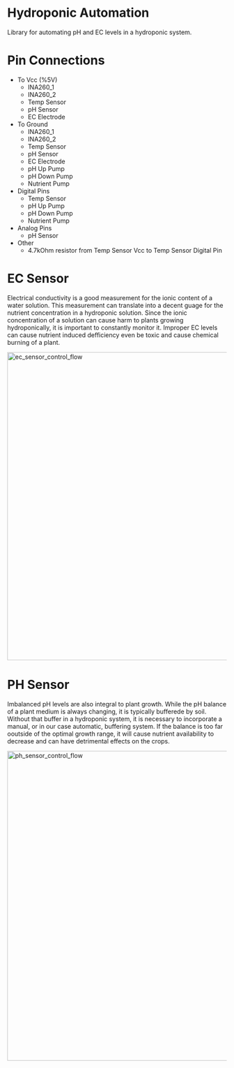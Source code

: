 # Hydroponic Automation
Library for automating pH and EC levels in a hydroponic system.

# Pin Connections
- To Vcc (%5V)
    - INA260_1
    - INA260_2
    - Temp Sensor
    - pH Sensor
    - EC Electrode
- To Ground
    - INA260_1
    - INA260_2
    - Temp Sensor
    - pH Sensor
    - EC Electrode
    - pH Up Pump
    - pH Down Pump
    - Nutrient Pump
- Digital Pins
    - Temp Sensor
    - pH Up Pump
    - pH Down Pump
    - Nutrient Pump
- Analog Pins
    - pH Sensor
- Other
    - 4.7kOhm resistor from Temp Sensor Vcc to Temp Sensor Digital Pin

# EC Sensor
Electrical conductivity is a good measurement for the ionic content of a water solution. This measurement can translate into a decent guage for the nutrient concentration in a hydroponic solution. Since the ionic concentration of a solution can cause harm to plants growing hydroponically, it is important to constantly monitor it. Improper EC levels can cause nutrient induced defficiency even be toxic and cause chemical burning of a plant.

<img width="706" alt="ec_sensor_control_flow" src="https://user-images.githubusercontent.com/70036699/122696259-b3a24d00-d210-11eb-85de-90cdebdc1655.png">

# PH Sensor
Imbalanced pH levels are also integral to plant growth. While the pH balance of a plant medium is always changing, it is typically bufferede by soil. Without that buffer in a hydroponic system, it is necessary to incorporate a manual, or in our case automatic, buffering system. If the balance is too far ooutside of the optimal growth range, it will cause nutrient availability to decrease and can have detrimental effects on the crops.

<img width="710" alt="ph_sensor_control_flow" src="https://user-images.githubusercontent.com/70036699/122696262-b56c1080-d210-11eb-8e5f-33966c6c6118.png">
